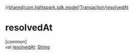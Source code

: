 //[shared](../../../index.md)/[com.lightspark.sdk.model](../index.md)/[Transaction](index.md)/[resolvedAt](resolved-at.md)

# resolvedAt

[common]\
val [resolvedAt](resolved-at.md): [String](https://kotlinlang.org/api/latest/jvm/stdlib/kotlin/-string/index.html)
